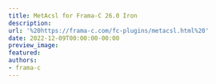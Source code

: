 ```yaml
---
title: MetAcsl for Frama-C 26.0 Iron
description:
url: '%20https://frama-c.com/fc-plugins/metacsl.html%20'
date: 2022-12-09T00:00:00-00:00
preview_image:
featured:
authors:
- frama-c
---
```



